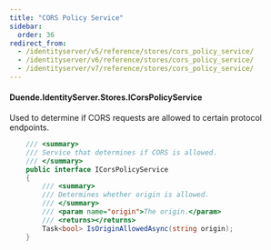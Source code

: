 ```yaml
---
title: "CORS Policy Service"
sidebar:
  order: 36
redirect_from:
  - /identityserver/v5/reference/stores/cors_policy_service/
  - /identityserver/v6/reference/stores/cors_policy_service/
  - /identityserver/v7/reference/stores/cors_policy_service/
---
```


#### Duende.IdentityServer.Stores.ICorsPolicyService

Used to determine if CORS requests are allowed to certain protocol endpoints.

```cs
    /// <summary>
    /// Service that determines if CORS is allowed.
    /// </summary>
    public interface ICorsPolicyService
    {
        /// <summary>
        /// Determines whether origin is allowed.
        /// </summary>
        /// <param name="origin">The origin.</param>
        /// <returns></returns>
        Task<bool> IsOriginAllowedAsync(string origin);
    }
```

